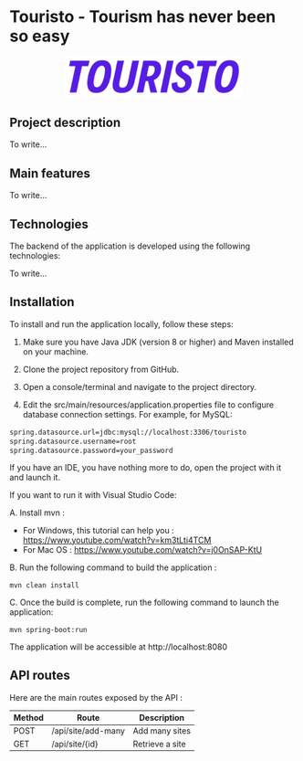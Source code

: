 # Touristo - Tourism has never been so easy

<div style="margin-bottom: 30px;" align="center">
<img src="https://raw.githubusercontent.com/Canestin/assets/main/img/touristo.png" alt="Touristo Banner"  height="70">
</div>

## Project description

To write...

## Main features

To write...

## Technologies

The backend of the application is developed using the following technologies:

To write...

## Installation

To install and run the application locally, follow these steps:

1. Make sure you have Java JDK (version 8 or higher) and Maven installed on your machine.

2. Clone the project repository from GitHub.

3. Open a console/terminal and navigate to the project directory.

4. Edit the src/main/resources/application.properties file to configure database connection settings. For example, for MySQL:


```
spring.datasource.url=jdbc:mysql://localhost:3306/touristo
spring.datasource.username=root
spring.datasource.password=your_password
```

If you have an IDE, you have nothing more to do, open the project with it and launch it.

If you want to run it with Visual Studio Code:

A. Install mvn :

- For Windows, this tutorial can help you : https://www.youtube.com/watch?v=km3tLti4TCM
- For Mac OS : https://www.youtube.com/watch?v=j0OnSAP-KtU

B. Run the following command to build the application :

```
mvn clean install
```

C. Once the build is complete, run the following command to launch the application:

```
mvn spring-boot:run
```

The application will be accessible at http://localhost:8080

## API routes

Here are the main routes exposed by the API :

| Method | Route                         | Description                                      |
| ------ | ----------------------------- | ------------------------------------------------ |
| POST   | /api/site/add-many            | Add many sites                                   |
| GET    | /api/site/{id}                | Retrieve a site                                  |
